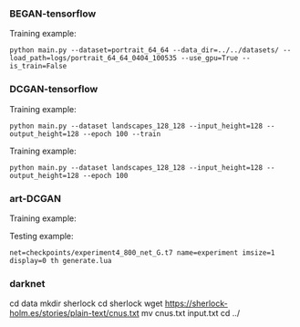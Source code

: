 
### BEGAN-tensorflow

Training example:

    python main.py --dataset=portrait_64_64 --data_dir=../../datasets/ --load_path=logs/portrait_64_64_0404_100535 --use_gpu=True --is_train=False


### DCGAN-tensorflow

Training example:

    python main.py --dataset landscapes_128_128 --input_height=128 --output_height=128 --epoch 100 --train

Training example:

    python main.py --dataset landscapes_128_128 --input_height=128 --output_height=128 --epoch 100


### art-DCGAN

Training example:


Testing example:

    net=checkpoints/experiment4_800_net_G.t7 name=experiment imsize=1 display=0 th generate.lua 


### darknet

cd data
mkdir sherlock
cd sherlock
wget https://sherlock-holm.es/stories/plain-text/cnus.txt
mv cnus.txt input.txt
cd ../
